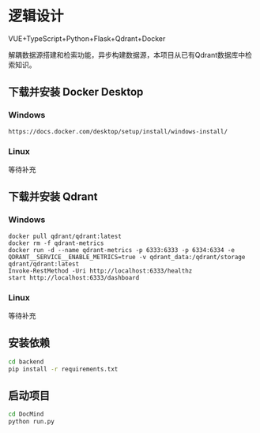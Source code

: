 # 逻辑设计

VUE+TypeScript+Python+Flask+Qdrant+Docker

解耦数据源搭建和检索功能，异步构建数据源，本项目从已有Qdrant数据库中检索知识。

## 下载并安装 Docker Desktop

### Windows

```URL
https://docs.docker.com/desktop/setup/install/windows-install/
```

### Linux

等待补充

## 下载并安装 Qdrant

### Windows

```commandline
docker pull qdrant/qdrant:latest
docker rm -f qdrant-metrics
docker run -d --name qdrant-metrics -p 6333:6333 -p 6334:6334 -e QDRANT__SERVICE__ENABLE_METRICS=true -v qdrant_data:/qdrant/storage qdrant/qdrant:latest
Invoke-RestMethod -Uri http://localhost:6333/healthz
start http://localhost:6333/dashboard
```

### Linux

等待补充

## 安装依赖

```bash
cd backend
pip install -r requirements.txt
```

## 启动项目

```bash
cd DocMind
python run.py
```